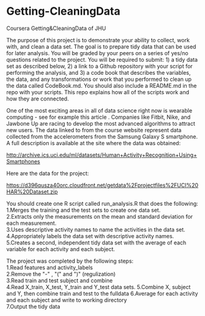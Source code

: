 Getting-CleaningData
====================

Coursera Getting&amp;CleaningData of JHU

The purpose of this project is to demonstrate your ability to collect, work with, and clean a data set. The goal is to prepare tidy data that can be used for later analysis. You will be graded by your peers on a series of yes/no questions related to the project. You will be required to submit: 1) a tidy data set as described below, 2) a link to a Github repository with your script for performing the analysis, and 3) a code book that describes the variables, the data, and any transformations or work that you performed to clean up the data called CodeBook.md. You should also include a README.md in the repo with your scripts. This repo explains how all of the scripts work and how they are connected.  

One of the most exciting areas in all of data science right now is wearable computing - see for example this article . Companies like Fitbit, Nike, and Jawbone Up are racing to develop the most advanced algorithms to attract new users. The data linked to from the course website represent data collected from the accelerometers from the Samsung Galaxy S smartphone. A full description is available at the site where the data was obtained: 

http://archive.ics.uci.edu/ml/datasets/Human+Activity+Recognition+Using+Smartphones 

Here are the data for the project: 

https://d396qusza40orc.cloudfront.net/getdata%2Fprojectfiles%2FUCI%20HAR%20Dataset.zip 

 You should create one R script called run_analysis.R that does the following:  
 1.Merges the training and the test sets to create one data set.  
 2.Extracts only the measurements on the mean and standard deviation for each measurement.  
 3.Uses descriptive activity names to name the activities in the data set.  
 4.Appropriately labels the data set with descriptive activity names.  
 5.Creates a second, independent tidy data set with the average of each variable for each activity and each subject.


 The project was completed by the following steps:  
 1.Read features and activity_labels  
 2.Remove the "-" ,  "(" and ")" (regulization)  
 3.Read train and test subject and combine  
 4.Read X_train, X_test, Y_train and Y_test data sets.
 5.Combine X, subject and Y, then combine train and test to the fulldata
 6.Average for each activity and each subject and write to working directory  
 7.Output the tidy data
